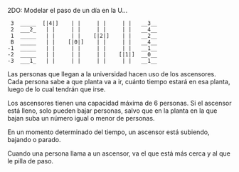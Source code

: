 2DO: Modelar el paso de un día en la U...

```
 3  _____  [|4|]    | |     | |     | |   __3__ 
 2  ___2_   | |     | |     | |     | |   __4__
 1  _____   | |     | |    [|2|]    | |   __2__
 B  _____   | |    [|0|]    | |     | |   __4__
-1  _____   | |     | |     | |     | |   __1__
-2  _____   | |     | |     | |    [|1|]  __0__
-3  ___1_   | |     | |     | |     | |   __1__
```

Las personas que llegan a la universidad hacen uso de los ascensores. Cada persona sabe a que planta va a ir, cuánto tiempo estará en esa planta, luego de lo cual tendrán que irse.

Los ascensores tienen una capacidad máxima de 6 personas. Si el ascensor está lleno, solo pueden bajar personas, salvo que en la planta en la que bajan suba un número igual o menor de personas.

En un momento determinado del tiempo, un ascensor está subiendo, bajando o parado.

Cuando una persona llama a un ascensor, va el que está más cerca y al que le pilla de paso.